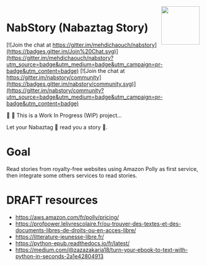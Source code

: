 <img align="right" width="100" height="100" src="https://user-images.githubusercontent.com/861701/115144683-40346180-a04e-11eb-8ddf-307588fb182c.png">

# NabStory (Nabaztag Story)

[![Join the chat at https://gitter.im/mehdichaouch/nabstory](https://badges.gitter.im/Join%20Chat.svg)](https://gitter.im/mehdichaouch/nabstory?utm_source=badge&utm_medium=badge&utm_campaign=pr-badge&utm_content=badge) [![Join the chat at https://gitter.im/nabstory/community](https://badges.gitter.im/nabstory/community.svg)](https://gitter.im/nabstory/community?utm_source=badge&utm_medium=badge&utm_campaign=pr-badge&utm_content=badge)


🚨 🚧 This is a Work In Progress (WIP) project...

Let your Nabaztag 🐰 read you a story 📖.

# Goal

Read stories from royalty-free websites using Amazon Polly as first service, then integrate some others services to read stories.

# DRAFT resources

- https://aws.amazon.com/fr/polly/pricing/
- https://profpower.lelivrescolaire.fr/ou-trouver-des-textes-et-des-documents-libres-de-droits-ou-en-acces-libre/
- https://litterature-jeunesse-libre.fr/
- https://python-epub.readthedocs.io/fr/latest/
- https://medium.com/@zazazakaria18/turn-your-ebook-to-text-with-python-in-seconds-2a1e42804913
